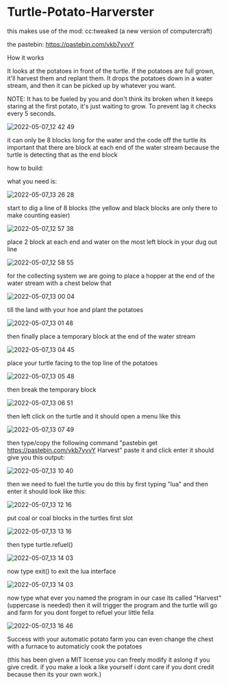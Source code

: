 # Turtle-Potato-Harverster
this makes use of the mod: cc:tweaked (a new version of computercraft)

the pastebin: https://pastebin.com/vkb7yvvY

How it works

It looks at the potatoes in front of the turtle. If the potatoes are full grown, it'll harvest them and replant them. It drops the potatoes down in a water stream, and then it can be picked up by whatever you want. 

NOTE: It has to be fueled by you and don't think its broken when it keeps staring at the first potato, it's just waiting to grow. To prevent lag it checks every 5 seconds.

![2022-05-07_12 42 49](https://user-images.githubusercontent.com/87944197/167250893-845a75cf-0152-44be-8385-802f447f21bf.png)

it can only be 8 blocks long for the water and the code off the turtle
its important that there are block at each end of the water stream because the turtle is detecting that as the end block

how to build:

what you need is:

![2022-05-07_13 26 28](https://user-images.githubusercontent.com/87944197/167252222-6735e360-7c28-4c08-bfb9-ded420666b30.png)

start to dig a line of 8 blocks (the yellow and black blocks are only there to make counting easier)

![2022-05-07_12 57 38](https://user-images.githubusercontent.com/87944197/167251316-b7823ad2-b77d-4b29-81be-8f088eb4a8b3.png)

place 2 block at each end and water on the most left block in your dug out line

![2022-05-07_12 58 55](https://user-images.githubusercontent.com/87944197/167251364-4724f0c9-a5f3-43d7-b8fc-bce6eb08b480.png)

for the collecting system we are going to place a hopper at the end of the water stream with a chest below that

![2022-05-07_13 00 04](https://user-images.githubusercontent.com/87944197/167251418-db73bba6-8f0e-4df6-8c1c-3c45203a5fa4.png)

till the land with your hoe and plant the potatoes

![2022-05-07_13 01 48](https://user-images.githubusercontent.com/87944197/167251472-c99284a1-d4b3-4543-b99a-ce04f2e3d988.png)

then finally place a temporary block at the end of the water stream

![2022-05-07_13 04 45](https://user-images.githubusercontent.com/87944197/167251545-0d312ed4-a768-4fdd-bf76-54b1c1e40d71.png)

place your turtle facing to the top line of the potatoes

![2022-05-07_13 05 48](https://user-images.githubusercontent.com/87944197/167251588-e3fff33d-3d95-46e9-87da-c09f74c9087b.png)

then break the temporary block

![2022-05-07_13 06 51](https://user-images.githubusercontent.com/87944197/167251638-50cdb6dc-27f5-49b4-a1d4-bc3a120d1223.png)

then left click on the turtle and it should open a menu like this

![2022-05-07_13 07 49](https://user-images.githubusercontent.com/87944197/167251661-82c499ff-ef57-4e34-a20c-0aa7c8ea2f70.png)

then type/copy the following command "pastebin get https://pastebin.com/vkb7yvvY Harvest" paste it and click enter it should give you this output:

![2022-05-07_13 10 40](https://user-images.githubusercontent.com/87944197/167251776-9a6c736c-38f5-4b9a-812a-97a5f7a6ecef.png)

then we need to fuel the turtle you do this by first typing "lua" and then enter it should look like this:

![2022-05-07_13 12 16](https://user-images.githubusercontent.com/87944197/167251826-a0edb517-8d27-45a9-93d7-a1f4098a0783.png)

put coal or coal blocks in the turtles first slot

![2022-05-07_13 13 16](https://user-images.githubusercontent.com/87944197/167251854-e573a026-49cf-4acf-852a-9a94e40762f3.png)

then type turtle.refuel()

![2022-05-07_13 14 03](https://user-images.githubusercontent.com/87944197/167251886-c3e1e2aa-fdaf-41c3-8a47-a03b8c5f2922.png)

now type exit() to exit the lua interface

![2022-05-07_13 14 03](https://user-images.githubusercontent.com/87944197/167251911-96f21073-1719-44b9-8541-1b94f796db97.png)

now type what ever you named the program in our case its called "Harvest" (uppercase is needed) then it will trigger the program and the turtle will go and farm for you dont forget to refuel your little fella

![2022-05-07_13 16 46](https://user-images.githubusercontent.com/87944197/167251967-0cbf2159-8690-4e9f-9427-ae9d7092032e.png)

Success with your automatic potato farm you can even change the chest with a furnace to automaticly cook the potatoes

(this has been given a MIT license you can freely modify it aslong if you give credit. if you make a look a like yourself i dont care if you dont credit because then its your own work.)
